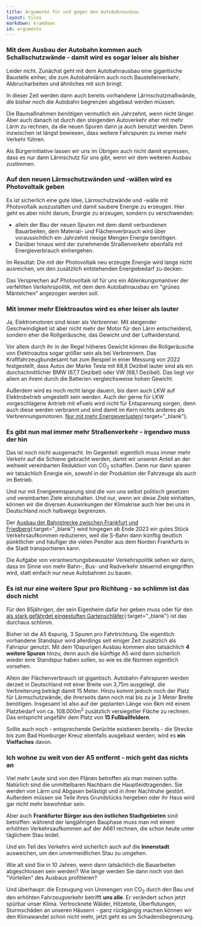 ```yaml
---
title: Argumente für und gegen den Autobahnausbau
layout: tiles
markdown: kramdown
id: argumente
---
```


### Mit dem Ausbau der Autobahn kommen auch Schallschutzwände - damit wird es sogar leiser als bisher

Leider nicht. Zunächst geht mit dem Autobahnausbau eine gigantische Baustelle einher, die zum Autobahnlärm auch noch Baustellenverkehr, Abbrucharbeiten und ähnliches mit sich bringt.

In dieser Zeit werden dann auch bereits vorhandene Lärmschutzmaßwände, die bisher noch die Autobahn begrenzen abgebaut werden müssen.

Die Baumaßnahmen benötigen vermutlich ein Jahrzehnt, wenn nicht länger. Aber auch danach ist durch den steigenden Autoverkehr eher mit mehr Lärm zu rechnen, da die neuen Spuren dann ja auch benutzt werden. Denn inzwischen ist längst bewiesen, dass weitere Fahrspuren zu immer mehr Verkehr führen.

Als Bürgerinitiative lassen wir uns im Übrigen auch nicht damit erpressen, dass es nur dann Lärmschutz für uns gibt, wenn wir dem weiteren Ausbau zustimmen.

### Auf den neuen Lärmschutzwänden und -wällen wird es Photovoltaik geben

Es ist sicherlich eine gute Idee, Lärmschutzwände und -wälle mit Photovoltaik auszustatten und damit saubere Energie zu erzeugen. Hier geht es aber nicht darum, Energie zu erzeugen, sondern zu verschwenden:

- allein der Bau der neuen Spuren mit dem damit verbundenen Bauarbeiten, dem Material- und Flächenverbrauch wird über voraussichtlich ein Jahrzehnt riesige Mengen Energie benötigen.
- Darüber hinaus wird der zunehmende Straßenverkehr ebenfalls mit Energieverbrauch einhergehen.

Im Resultat: Die mit der Photovoltaik neu erzeugte Energie wird lange nicht ausreichen, um den zusätzlich entstehenden Energiebedarf zu decken.

Das Versprechen auf Photovoltaik ist für uns ein Ablenkungsmanöver der verfehlten Verkehrspolitik, mit dem dem Autobahnausbau ein "grünes Mäntelchen" angezogen werden soll.

### Mit immer mehr Elektroautos wird es eher leiser als lauter

Ja, Elektromotoren sind leiser als Verbrenner. Mit steigender Geschwindigkeit ist aber nicht mehr der Motor für den Lärm entscheidend, sondern eher die Rollgeräusche, das Gewicht und der Luftwiderstand.

Vor allem durch ihr in der Regel höheres Gewicht können die Rollgeräusche von Elektroautos sogar größer sein als bei Verbrennern. Das Kraftfahrzeugbundesamt hat zum Beispiel in einer Messung von 2022 festgestellt, dass Autos der Marke Tesla mit 68,8 Dezibel lauter sind als ein durchschnittlicher BMW (67,7 Dezibel) oder VW (68,1 Dezibel). Das liegt vor allem an ihrem durch die Batterien vergleichsweise hohen Gewicht.

Außerdem wird es noch recht lange dauern, bis dann auch LKW auf Elektrobetrieb umgestellt sein werden. Auch der gerne für LKW vorgeschlagene Antrieb mit eFuels wird nicht für Entspannung sorgen, denn auch diese werden verbrannt und sind damit im Kern nichts anderes als Verbrennungsmotoren. [Nur mit mehr Energieverlusten](https://www.quarks.de/podcast/quarks-science-cops-e-fuels-statt-e-auto/){:target="_blank"}.

### Es gibt nun mal immer mehr Straßenverkehr - irgendwo muss der hin

Das ist noch nicht ausgemacht. Im Gegenteil: eigentlich muss immer mehr Verkehr auf die Schiene gebracht werden, damit wir unseren Anteil an der weltweit vereinbarten Reduktion von CO<sub>2</sub> schaffen. Denn nur dann sparen wir tatsächlich Energie ein, sowohl in der Produktion der Fahrzeuge als auch im Betrieb.

Und nur mit Energieeinsparung sind die von uns selbst politisch gesetzen und vereinbarten Ziele einzuhalten. Und nur, wenn wir diese Ziele einhalten, können wir die diversen Auswirkungen der Klimakrise auch hier bei uns in Deutschland noch halbwegs begrenzen.

Der [Ausbau der Bahnstrecke zwischen Frankfurt und Friedberg](https://www.s6-frankfurt-friedberg.de/home.html){:target="_blank"} wird hingegen ab Ende 2023 ein gutes Stück Verkehrsaufkommen reduzieren, weil die S-Bahn dann künftig deutlich pünktlicher und häufiger die vielen Pendler aus dem Norden Frankfurts in die Stadt transportieren kann.

Die Aufgabe von verantwortungsbewusster Verkehrspolitik sehen wir darin, dass im Sinne von mehr Bahn-, Bus- und Radverkehr steuernd eingegriffen wird, statt einfach nur neue Autobahnen zu bauen.

### Es ist nur eine weitere Spur pro Richtung - so schlimm ist das doch nicht

Für den 85jährigen, der sein Eigenheim dafür her geben muss oder für den [als stark gefährdet eingestuften Gartenschläfer](https://de.wikipedia.org/wiki/Gartenschl%C3%A4fer){:target="_blank"} ist das durchaus schlimm.

Bisher ist die A5 6spurig, 3 Spuren pro Fahrtrichtung. Die eigentlich vorhandene Standspur wird allerdings seit einiger Zeit zusätzlich als Fahrspur genutzt. Mit dem 10spurigen Ausbau kommen also tatsächlich **4 weitere Spuren** hinzu, denn auch die künftige A5 wird dann sicherlich wieder eine Standspur haben sollen, so wie es die Normen eigentlich vorsehen.

Allein der Flächenverbrauch ist gigantisch. Autobahn-Fahrspuren werden derzeit in Deutschland mit einer Breite von 3,75m ausgelegt. die Verbreiterung beträgt damit 15 Meter. Hinzu kommt jedoch noch der Platz für Lärmschutzwände, die ihrerseits dann noch mal bis zu je 3 Meter Breite benötigen. Insgesamt ist also auf der geplanten Länge von 6km mit einem Platzbedarf von ca. 108.000m<sup>2</sup> zusätzlich versiegelter Fläche zu rechnen. Das entspricht ungefähr dem Platz von **15 Fußballfeldern**.

Sollte auch noch - entsprechende Gerüchte existieren bereits - die Strecke bis zum Bad Homburger Kreuz ebenfalls ausgebaut werden, wird es **ein Vielfaches** davon.

### Ich wohne zu weit von der A5 entfernt - mich geht das nichts an

Viel mehr Leute sind von den Plänen betroffen als man meinen sollte. Natürlich sind die unmittelbaren Nachbarn die Hauptleidtragenden. Sie werden von Lärm und Abgasen belästigt und in ihrer Nachtruhe gestört. Außerdem müssen sie Teile ihres Grundstücks hergeben oder ihr Haus wird gar nicht mehr bewohnbar sein.

Aber auch **Frankfurter Bürger aus den östlichen Stadtgebieten** sind betroffen: während der langjährigen Bauphase muss man mit einem erhöhten Verkehrsaufkommen auf der A661 rechnen, die schon heute unter täglichem Stau leidet.

Und ein Teil des Verkehrs wird sicherlich auch auf die **Innenstadt** ausweichen, um den unvermeidlichen Stau zu umgehen.

Wie alt sind Sie in 10 Jahren, wenn dann tatsächlich die Bauarbeiten abgeschlossen sein werden? Wie lange werden Sie dann noch von den "Vorteilen" des Ausbaus profitieren?

Und überhaupt: die Erzeugung von Unmengen von CO<sub>2</sub> durch den Bau und den erhöhten Fahrzeugverkehr betrifft **uns alle**. Er verändert schon jetzt spürbar unser Klima. Vertrocknete Wälder, Hitzetote, Überflutungen, Sturmschäden an unseren Häusern - ganz rückgängig machen können wir den Klimawandel schon nicht mehr, jetzt geht es um Schadensbegrenzung.
